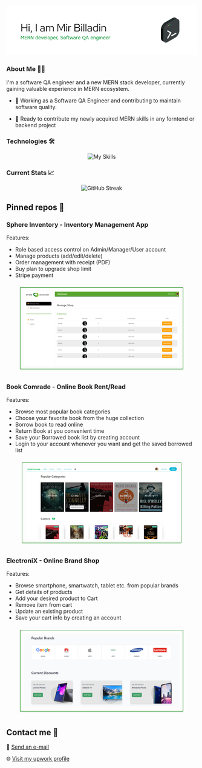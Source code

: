 



<p align="center">
  <a href="https://github.com/billadin">
    <img src="./github-header2.png">
  </a>
</p>

### About Me :man_technologist:
I'm a software QA engineer and a new MERN stack developer, currently gaining valuable experience in MERN ecosystem.

- :telescope: Working as a Software QA Engineer and contributing to maintain software quality.

- :seedling: Ready to contribute my newly acquired MERN skills in any forntend or backend project


### Technologies :hammer_and_wrench:
<p align="center">
  <a>
    <img src="https://skillicons.dev/icons?i=react,js,java,selenium,nodejs,express,mongodb,firebase,tailwind,html,css&theme=dark" alt="My Skills">
  </a>
</p>

### Current Stats 📈
<p align="center">
  <a>
    <img src="https://github-readme-streak-stats.herokuapp.com?user=billadin&theme=whatsapp-light2&card_width=756" alt="GitHub Streak">
  </a>
</p>

 

## Pinned repos 📌

### Sphere Inventory - Inventory Management App
Features:
- Role based access control on Admin/Manager/User account
- Manage products (add/edit/delete)
- Order management with receipt (PDF)
- Buy plan to upgrade shop limit
- Stripe payment

<p align="center">
    <a href="https://github.com/billadin/inventory-management"
    >
      <img width="410" src="./sphere.png"/ style="border: 1px solid green; padding: 10px; margin: 10px;">
    </a>
</p>


### Book Comrade - Online Book Rent/Read
Features:
- Browse most popular book categories
- Choose your favorite book from the huge collection
- Borrow book to read online
- Return Book at you convenient time
- Save your Borrowed book list by creating account
- Login to your account whenever you want and get the saved borrowed list
<p align="center">
    <a href="https://github.com/billadin/book-comrade">
      <img width="400" src="./bookComrade.png"/ style="border: 1px solid green; padding: 10px; margin: 10px;">
    </a>
</p>

### ElectroniX - Online Brand Shop
Features:
- Browse smartphone, smartwatch, tablet etc. from popular brands
- Get details of products
- Add your desired product to Cart
- Remove item from cart
- Update an existing product
- Save your cart info by creating an account
<p align="center">
    <a href="https://github.com/billadin/electronix">
      <img width="410" src="./electrnoiX3.png"/ style="border: 1px solid green; padding: 10px; margin: 10px;">
    </a>
</p>

## Contact me :speech_balloon:



:e-mail: <a href="mailto:mir.billadin4@gmail.com">Send an e-mail</a>

:globe_with_meridians: <a href="https://www.upwork.com/freelancers/~01449a1f318b43c81d">Visit my upwork profile</a>




